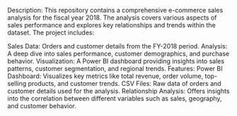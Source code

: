 Description:
This repository contains a comprehensive e-commerce sales analysis for the fiscal year 2018. The analysis covers various aspects of sales performance and explores key relationships and trends within the dataset. The project includes:

Sales Data: Orders and customer details from the FY-2018 period.
Analysis: A deep dive into sales performance, customer demographics, and purchase behavior.
Visualization: A Power BI dashboard providing insights into sales patterns, customer segmentation, and regional trends.
Features:
Power BI Dashboard: Visualizes key metrics like total revenue, order volume, top-selling products, and customer trends.
CSV Files: Raw data of orders and customer details used for the analysis.
Relationship Analysis: Offers insights into the correlation between different variables such as sales, geography, and customer behavior.

